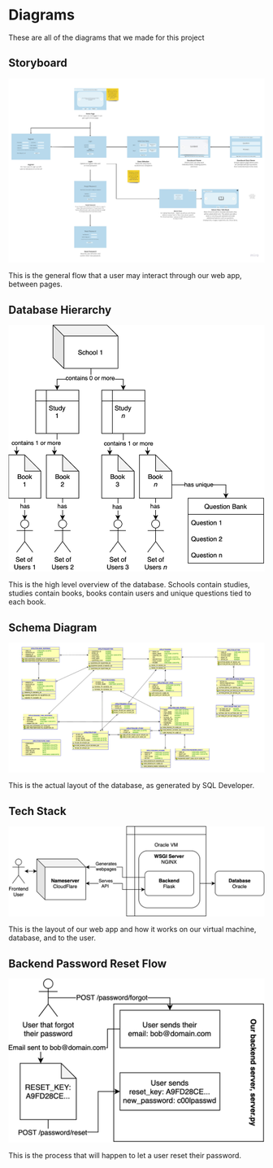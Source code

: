 # Diagrams

These are all of the diagrams that we made for this project

## Storyboard

![Storyboard](EduBook_Storyboard.jpg)

This is the general flow that a user may interact through our web app, between pages.

## Database Hierarchy

![Database Hierarchy](database_hierarchy.png)

This is the high level overview of the database. Schools contain studies, studies contain books, books contain users and unique questions tied to each book.

## Schema Diagram

![Schema Diagram](schema_diagram.png)

This is the actual layout of the database, as generated by SQL Developer.

## Tech Stack

![Technology Stack](tech-stack.png)

This is the layout of our web app and how it works on our virtual machine, database, and to the user.

## Backend Password Reset Flow

![Backend Password Reset](backend_password_reset_forgot.png)

This is the process that will happen to let a user reset their password.
